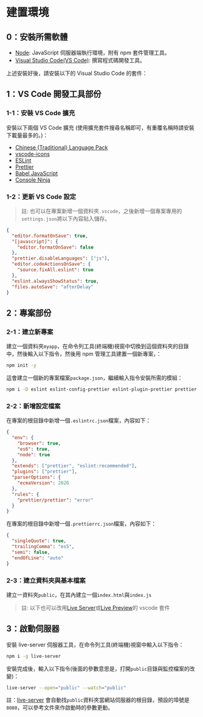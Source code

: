 # 建置環境

## 0：安裝所需軟體

- [Node](https://nodejs.org/zh-tw/): JavaScript 伺服器端執行環境，附有 npm 套件管理工具。
- [Visual Studio Code(VS Code)](https://code.visualstudio.com/): 撰寫程式碼開發工具。

上述安裝好後，請安裝以下的 Visual Studio Code 的套件：

## 1：VS Code 開發工具部份

### 1-1：安裝 VS Code 擴充

安裝以下兩個 VS Code 擴充 (使用擴充套件搜尋名稱即可，有重覆名稱時請安裝下載量最多的。)：

- [Chinese (Traditional) Language Pack](https://marketplace.visualstudio.com/items?itemName=MS-CEINTL.vscode-language-pack-zh-hant)
- [vscode-icons](https://marketplace.visualstudio.com/items?itemName=vscode-icons-team.vscode-icons)
- [ESLint](https://marketplace.visualstudio.com/items?itemName=dbaeumer.vscode-eslint)
- [Prettier](https://marketplace.visualstudio.com/items?itemName=esbenp.prettier-vscode)
- [Babel JavaScript](https://marketplace.visualstudio.com/items?itemName=mgmcdermott.vscode-language-babel)
- [Console Ninja](https://marketplace.visualstudio.com/items?itemName=WallabyJs.console-ninja)

### 1-2：更新 VS Code 設定

> 註: 也可以在專案新增一個資料夾`.vscode`，之後新增一個專案專用的`settings.json`將以下內容貼入儲存。

```json
{
  "editor.formatOnSave": true,
  "[javascript]": {
    "editor.formatOnSave": false
  },
  "prettier.disableLanguages": ["js"],
  "editor.codeActionsOnSave": {
    "source.fixAll.eslint": true
  },
  "eslint.alwaysShowStatus": true,
  "files.autoSave": "afterDelay"
}
```

## 2：專案部份

### 2-1：建立新專案

建立一個資料夾`myapp`，在命令列工具(終端機)視窗中切換到這個資料夾的目錄中，然後輸入以下指令，然後用 npm 管理工具建置一個新專案，：

```bash
npm init -y
```

這會建立一個新的專案檔案`package.json`，繼續輸入指令安裝所需的模組：

```bash
npm i -D eslint eslint-config-prettier eslint-plugin-prettier prettier
```

### 2-2：新增設定檔案

在專案的根目錄中新增一個`.eslintrc.json`檔案，內容如下：

```json
{
  "env": {
    "browser": true,
    "es6": true,
    "node": true
  },
  "extends": ["prettier", "eslint:recommended"],
  "plugins": ["prettier"],
  "parserOptions": {
    "ecmaVersion": 2020
  },
  "rules": {
    "prettier/prettier": "error"
  }
}
```

在專案的根目錄中新增一個`.prettierrc.json`檔案，內容如下：

```json
{
  "singleQuote": true,
  "trailingComma": "es5",
  "semi": false,
  "endOfLine": "auto"
}
```

### 2-3：建立資料夾與基本檔案

建立一資料夾`public`，在其內建立一個`index.html`與`index.js`

> 註: 以下也可以改用[Live Server](https://marketplace.visualstudio.com/items?itemName=ritwickdey.LiveServer)或[Live Preview](https://marketplace.visualstudio.com/items?itemName=ms-vscode.live-server)的 vscode 套件

## 3：啟動伺服器

安裝 live-server 伺服器工具，在命令列工具(終端機)視窗中輸入以下指令：

```bash
npm i -g live-server
```

安裝完成後，輸入以下指令(後面的參數意思是，打開`public`目錄與監控檔案的改變)：

```bash
live-server --open="public" --watch="public"
```

註：[live-server](https://github.com/tapio/live-server) 會自動找`public`資料夾當網站伺服器的根目錄，預設的埠號是`8080`，可以參考文件來作啟動時的參數更動。
